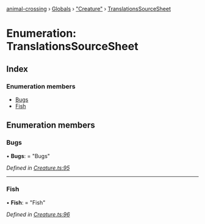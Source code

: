 [animal-crossing](../README.md) › [Globals](../globals.md) › ["Creature"](../modules/_creature_.md) › [TranslationsSourceSheet](_creature_.translationssourcesheet.md)

# Enumeration: TranslationsSourceSheet

## Index

### Enumeration members

* [Bugs](_creature_.translationssourcesheet.md#bugs)
* [Fish](_creature_.translationssourcesheet.md#fish)

## Enumeration members

###  Bugs

• **Bugs**: = "Bugs"

*Defined in [Creature.ts:95](https://github.com/Norviah/animal-crossing/blob/44de0e0/module/types/Creature.ts#L95)*

___

###  Fish

• **Fish**: = "Fish"

*Defined in [Creature.ts:96](https://github.com/Norviah/animal-crossing/blob/44de0e0/module/types/Creature.ts#L96)*
